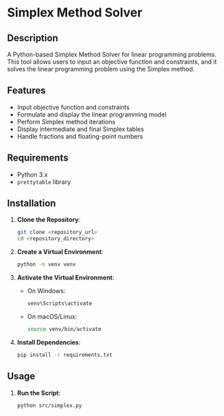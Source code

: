 # Simplex Method Solver

## Description
A Python-based Simplex Method Solver for linear programming problems. This tool allows users to input an objective function and constraints, and it solves the linear programming problem using the Simplex method.

## Features
- Input objective function and constraints
- Formulate and display the linear programming model
- Perform Simplex method iterations
- Display intermediate and final Simplex tables
- Handle fractions and floating-point numbers

## Requirements
- Python 3.x
- `prettytable` library

## Installation
1. **Clone the Repository**:
    ```sh
    git clone <repository_url>
    cd <repository_directory>
    ```

2. **Create a Virtual Environment**:
    ```sh
    python -m venv venv
    ```

3. **Activate the Virtual Environment**:
    - On Windows:
        ```sh
        venv\Scripts\activate
        ```
    - On macOS/Linux:
        ```sh
        source venv/bin/activate
        ```

4. **Install Dependencies**:
    ```sh
    pip install -r requirements.txt
    ```

## Usage
1. **Run the Script**:
    ```sh
    python src/simplex.py
    ```
